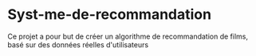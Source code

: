# Syst-me-de-recommandation
Ce projet a pour but de créer un algorithme de recommandation de films, basé sur des données réelles d'utilisateurs
